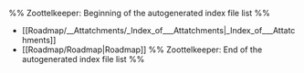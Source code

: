 %% Zoottelkeeper: Beginning of the autogenerated index file list  %%
-  [[Roadmap/__Attatchments/_Index_of___Attatchments|_Index_of___Attatchments]]
-  [[Roadmap/Roadmap|Roadmap]]
%% Zoottelkeeper: End of the autogenerated index file list  %%
